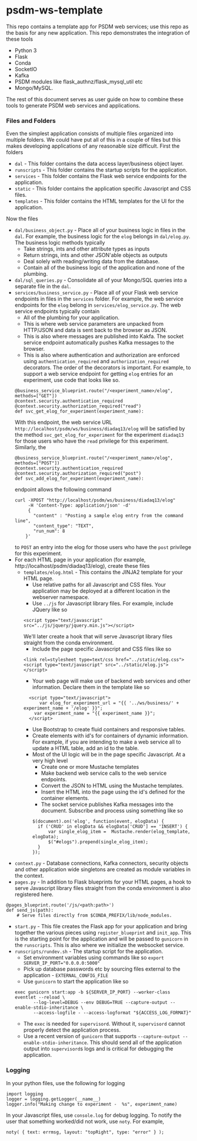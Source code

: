 # psdm-ws-template

This repo contains a template app for PSDM web services; use this repo as the basis for any new application.
This repo demonstrates the integration of these tools
- Python 3
- Flask
- Conda
- SocketIO
- Kafka
- PSDM modules like flask_authnz/flask_mysql_util etc
- Mongo/MySQL.

The rest of this document serves as user guide on how to combine these tools to generate PSDM web services and applications.

### Files and Folders
Even the simplest application consists of multiple files organized into multiple folders.
We could have put all of this in a couple of files but this makes developing applications of any reasonable size difficult.
First the folders
- `dal` - This folder contains the data access layer/business object layer.
- `runscripts` - This folder contains the startup scripts for the application.
- `services` - This folder contains the Flask web service endpoints for the application.
- `static` - This folder contains the application specific Javascript and CSS files.
- `templates` - This folder contains the HTML templates for the UI for the application.

Now the files
- `dal/business_object.py` - Place all of your business logic in files in the `dal`. For example, the business logic for the `elog` belongs in `dal/elog.py`. The business logic methods typically
  - Take strings, ints and other attribute types as inputs
  - Return strings, ints and other JSON'able objects as outputs
  - Deal solely with reading/writing data from the database.
  - Contain all of the business logic of the application and none of the plumbing.
- `dal/sql_queries.py` - Consolidate all of your Mongo/SQL queries into a separate file in the `dal`.
- `services/business_service.py` - Place all of your Flask web service endpoints in files in the `services` folder. For example, the web service endpoints for the `elog` belong in `services/elog_service.py`. The web service endpoints typically contain
  - All of the plumbing for your application.
  - This is where web service parameters are unpacked from HTTP/JSON and data is sent back to the browser as JSON.
  - This is also where messages are published into Kakfa. The socket service endpoint automatically pushes Kafka messages to the browser.
  - This is also where authentication and authorization are enforced using `authentication_required` and `authorization_required` decorators. The order of the decorators is important. For example, to support a web service endpoint for getting `elog` entries for an experiment, use code that looks like so.
  ```
  @business_service_blueprint.route("/<experiment_name>/elog", methods=["GET"])
  @context.security.authentication_required
  @context.security.authorization_required("read")
  def svc_get_elog_for_experiment(experiment_name):
  ```
  With this endpoint, the web service URL `http://localhost/psdm/ws/business/diadaq13/elog` will be satisfied by the method `svc_get_elog_for_experiment` for the experiment `diadaq13` for those users who have the `read` privilege for this experiment. Similarly, the
  ```
  @business_service_blueprint.route("/<experiment_name>/elog", methods=["POST"])
  @context.security.authentication_required
  @context.security.authorization_required("post")
  def svc_add_elog_for_experiment(experiment_name):
  ```
  endpoint allows the following command
  ```
  curl -XPOST "http://localhost/psdm/ws/business/diadaq13/elog"
       -H 'Content-Type: application/json' -d'
       {
         "content" : "Posting a sample elog entry from the command line",
         "content_type": "TEXT",
         "run_num": 8
      }'
  ```
  to `POST` an entry into the elog for those users who have the `post` privilege for this experiment.
- For each HTML page in your application (for example, http://localhost/psdm/diadaq13/elog), create these files
  - `templates/elog.html` - This contains the JINJA2 template for your HTML page.
    - Use relative paths for all Javascript and CSS files. Your application may be deployed at a different location in the webserver namespace.
    - Use `../js` for Javascript library files. For example, include JQuery like so
    ```
    <script type="text/javascript" src="../js/jquery/jquery.min.js"></script>
    ```
    We'll later create a hook that will serve Javascript library files straight from the conda environment.
    - Include the page specific Javascript and CSS files like so
    ```
    <link rel=stylesheet type=text/css href="../static/elog.css">
    <script type="text/javascript" src="../static/elog.js"></script>
    ```
    - Your web page will make use of backend web services and other information. Declare them in the template like so
    ```
      <script type="text/javascript">
  		  var elog_for_experiment_url = "{{ '../ws/business/' + experiment_name + '/elog' }}";
      	var experiment_name = "{{ experiment_name }}";
      </script>
    ```
    - Use Bootstrap to create fluid containers and responsive tables.
    - Create elements with id's for containers of dynamic information. For example, if you are intending to make a web service all to update a HTML table, add an id to the table.
    - Most of the UI logic will be in the page specific Javascript. At a very high level
      - Create one or more Mustache templates
      - Make backend web service calls to the web service endpoints.
      - Convert the JSON to HTML using the Mustache templates.
      - Insert the HTML into the page using the id's defined for the container elements.
      - The socket service publishes Kafka messages into the document. Subscribe and process using something like so
      ```
      $(document).on('elog', function(event, elogData) {
        if ('CRUD' in elogData && elogData['CRUD'] == 'INSERT') {
            var single_elog_item =  Mustache.render(elog_template, elogData);
            $("#elogs").prepend(single_elog_item);
        }   
      });
      ```
- `context.py` - Database connections, Kafka connectors, security objects and other application wide singletons are created as module variables in the context.
- `pages.py` - In addition to Flask blueprints for your HTML pages, a hook to serve Javascript library files straight from the conda environment is also registered here.
```
@pages_blueprint.route('/js/<path:path>')
def send_js(path):
    # Serve files directly from $CONDA_PREFIX/lib/node_modules.
```
- `start.py` - This file creates the Flask app for your application and bring together the various pieces using `register_blueprint` and `init_app`. This is the starting point for the application and will be passed to `gunicorn` in the `runscripts`. This is also where we initialize the websocket service.
- `runscripts/rundev.sh` - The startup script for the application.
  - Set environment variables using commands like so `export SERVER_IP_PORT="0.0.0.0:5000"`
  - Pick up database passwords etc by sourcing files external to the application - `EXTERNAL_CONFIG_FILE`
  - Use `gunicorn` to start the application like so
  ```
  exec gunicorn start:app -b ${SERVER_IP_PORT} --worker-class eventlet --reload \
         --log-level=DEBUG --env DEBUG=TRUE --capture-output --enable-stdio-inheritance \
         --access-logfile - --access-logformat "${ACCESS_LOG_FORMAT}"
  ```
    - The `exec` is needed for `supervisord`. Without it, `supervisord` cannot properly detect the application process.
    - Use a recent version of `gunicorn` that supports `--capture-output --enable-stdio-inheritance`. This should send all of the application output into `supervisord`s logs and is critical for debugging the application.

### Logging
In your python files, use the following for logging
```
import logging
logger = logging.getLogger(__name__)
logger.info("Making change to experiment -  %s", experiment_name)
```
In your Javascript files, use `console.log` for debug logging. To notify the user that something worked/did not work, use `noty`. For example,
```
noty( { text: errmsg, layout: "topRight", type: "error" } );
```

